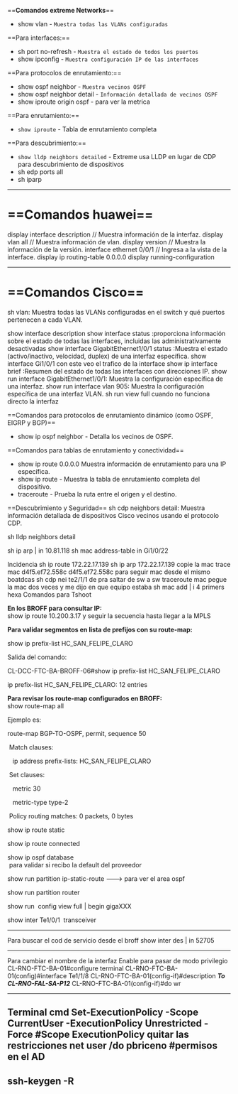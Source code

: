 
   ==**Comandos extreme Networks**==
- show vlan - `Muestra todas las VLANs configuradas`

==Para interfaces:==
- sh port no-refresh - `Muestra el estado de todos los puertos`
- show ipconfig - `Muestra configuración IP de las interfaces`

==Para protocolos de enrutamiento:==
- show ospf neighbor - `Muestra vecinos OSPF`
- show ospf neighbor detail - `Información detallada de vecinos OSPF`
- show iproute origin ospf - para ver la metrica

==Para enrutamiento:==
- `show iproute` - Tabla de enrutamiento completa

==Para descubrimiento:==
- `show lldp neighbors detailed` - Extreme usa LLDP en lugar de CDP para descubrimiento de dispositivos
- sh edp ports all
- sh iparp
--------------------------------------------------------------------------
 # ==**Comandos huawei**==
display interface description // Muestra información de la interfaz. 
display vlan all // Muestra información de vlan. 
display version // Muestra la información de la versión. 
interface ethernet 0/0/1 // Ingresa a la vista de la interface. 
display ip routing-table 0.0.0.0
display running-configuration 

----------------------------------------------------------------------------------------------
 # ==**Comandos Cisco**==
sh vlan: Muestra todas las VLANs configuradas en el switch y qué puertos pertenecen a cada VLAN.

show interface description 
show interface status :proporciona información sobre el estado de todas las interfaces, incluidas las administrativamente desactivadas
show interface GigabitEthernet1/0/1 status :Muestra el estado (activo/inactivo, velocidad, duplex) de una interfaz específica.
show interface Gi1/0/1 con este veo el trafico de la interface
show ip interface brief :Resumen del estado de todas las interfaces con direcciones IP.
show run interface GigabitEthernet1/0/1: Muestra la configuración específica de una interfaz.
show run interface vlan 905: Muestra la configuración específica de una interfaz VLAN.
sh run view full     cuando no funciona directo la interfaz

==Comandos para protocolos de enrutamiento dinámico (como OSPF, EIGRP y BGP)==
- show ip ospf neighbor - Detalla los vecinos de OSPF.

==Comandos para tablas de enrutamiento y conectividad==
- show ip route 0.0.0.0 Muestra información de enrutamiento para una IP específica.
- show ip route - Muestra la tabla de enrutamiento completa del dispositivo.
- traceroute - Prueba la ruta entre el origen y el destino.

==Descubrimiento y Seguridad==
sh cdp neighbors detail: Muestra información detallada de dispositivos Cisco vecinos usando el protocolo CDP.

sh lldp neighbors detail

sh ip arp | in 10.81.118
sh mac address-table in Gi1/0/22

Incidencia
sh ip route 172.22.17.139
sh ip arp 172.22.17.139 copie la mac
trace mac d4f5.ef72.558c d4f5.ef72.558c para seguir mac desde el mismo boatdcas
sh cdp nei te2/1/1 de pra saltar de sw a sw
traceroute mac pegue la mac dos veces y me dijo en que equipo estaba
sh mac add | i 4 primers hexa
Comandos para Tshoot

**En los BROFF para consultar IP:**  
show ip route 10.200.3.17 y seguir la secuencia hasta llegar a la MPLS  
  
**Para validar segmentos en lista de prefijos con su route-map:**

show ip prefix-list HC_SAN_FELIPE_CLARO

Salida del comando:

CL-DCC-FTC-BA-BROFF-06#show ip prefix-list HC_SAN_FELIPE_CLARO

ip prefix-list HC_SAN_FELIPE_CLARO: 12 entries

**Para revisar los route-map configurados en BROFF:**  
show route-map all

Ejemplo es:

route-map BGP-TO-OSPF, permit, sequence 50

 Match clauses:

   ip address prefix-lists: HC_SAN_FELIPE_CLARO 

 Set clauses:

   metric 30

   metric-type type-2

 Policy routing matches: 0 packets, 0 bytes

show ip route static

show ip route connected

show ip ospf database  
 para validar si recibo la default del proveedor

show run partition ip-static-route ---> para ver el area ospf

show run partition router

show run  config view full | begin gigaXXX

show inter Te1/0/1  transceiver

----------------------------------------------------------------------------------------------
Para buscar el cod de servicio desde el broff 
show inter des | in 52705

-----------------------------
Para cambiar el nombre de la interfaz 
Enable para pasar de modo privilegio
CL-RNO-FTC-BA-01#configure terminal 
CL-RNO-FTC-BA-01(config)#interface Te1/1/8
CL-RNO-FTC-BA-01(config-if)#description ***To CL-RNO-FAL-SA-P12***
CL-RNO-FTC-BA-01(config-if)#do wr

-------------------------------------------------------------------------------------
Terminal cmd
Set-ExecutionPolicy -Scope CurrentUser -ExecutionPolicy Unrestricted -Force #Scope ExecutionPolicy quitar las restricciones
net user /do pbriceno                 #permisos en el AD
----------------------------------------------------------------------------------------------
ssh-keygen -R
----------------------------------------------------------------------------------------------
